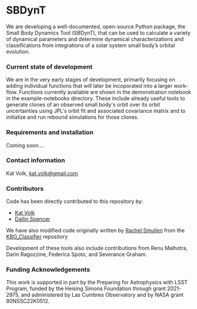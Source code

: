 # SBDynT
We are developing a well-documented, open-source Python package, the Small Body Dynamics Tool (SBDynT), that can be used to calculate a variety of dynamical parameters and determine dynamical characterizations and classifications from integrations of a solar system small body’s orbital evolution.

### Current state of development
We are in the very early stages of development, primarily focusing on adding individual functions that will later be incoporated into a larger work-flow. Functions currently available are shown in the demonstration notebook in the example-notebooks directory. These include already useful tools to generate clones of an observed small body's orbit over its orbit uncertainties using JPL's orbit fit and associated covariance matrix and to initialize and run rebound simulations for those clones.

### Requirements and installation
Coming soon....

### Contact information
Kat Volk, kat.volk@gmail.com

### Contributors
Code has been directly contributed to this repository by:
- [Kat Volk](https://github.com/katvolk)
- [Dallin Spencer](https://github.com/dallinspencer)

We have also modified code originally written by [Rachel Smullen](https://github.com/rsmullen) from the [KBO_Classifier](https://github.com/rsmullen/KBO_Classifier) repository

Development of these tools also include contributions from Renu Malhotra, Darin Ragozzine, Federica Spoto, and Severance Graham.

### Funding Acknowledgements 
This work is supported in part by the Preparing for Astrophysics with LSST Program, funded by the Heising Simons Foundation through grant 2021-2975, and administered by Las Cumbres Observatory and by NASA grant 80NSSC22K0512.
